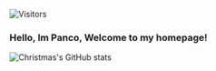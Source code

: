 ![Visitors](https://api.visitorbadge.io/api/visitors?path=https%3A%2F%2Fgithub.com%2Fpanco95&labelColor=%2337d67a&countColor=%23dce775)
### Hello, Im Panco, Welcome to my homepage! 

![Christmas's GitHub stats](https://github-readme-stats.vercel.app/api?username=panco95&show_icons=true&theme=tokyonight)
